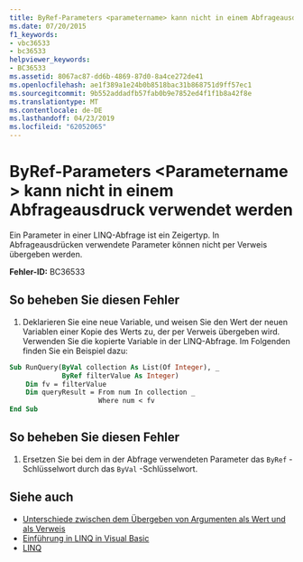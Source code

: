 ```yaml
---
title: ByRef-Parameters <parametername> kann nicht in einem Abfrageausdruck verwendet werden
ms.date: 07/20/2015
f1_keywords:
- vbc36533
- bc36533
helpviewer_keywords:
- BC36533
ms.assetid: 8067ac87-dd6b-4869-87d0-8a4ce272de41
ms.openlocfilehash: ae1f389a1e24b0b8518bac31b868751d9ff57ec1
ms.sourcegitcommit: 9b552addadfb57fab0b9e7852ed4f1f1b8a42f8e
ms.translationtype: MT
ms.contentlocale: de-DE
ms.lasthandoff: 04/23/2019
ms.locfileid: "62052065"
---
```

# <a name="byref-parameter-parametername-cannot-be-used-in-a-query-expression"></a>ByRef-Parameters \<Parametername > kann nicht in einem Abfrageausdruck verwendet werden
Ein Parameter in einer LINQ-Abfrage ist ein Zeigertyp. In Abfrageausdrücken verwendete Parameter können nicht per Verweis übergeben werden.  
  
 **Fehler-ID:** BC36533  
  
## <a name="to-correct-this-error"></a>So beheben Sie diesen Fehler  
  
1. Deklarieren Sie eine neue Variable, und weisen Sie den Wert der neuen Variablen einer Kopie des Werts zu, der per Verweis übergeben wird. Verwenden Sie die kopierte Variable in der LINQ-Abfrage. Im Folgenden finden Sie ein Beispiel dazu:  
  
```vb  
Sub RunQuery(ByVal collection As List(Of Integer), _  
             ByRef filterValue As Integer)  
    Dim fv = filterValue  
    Dim queryResult = From num In collection _  
                      Where num < fv  
End Sub  
```  
  
## <a name="to-correct-this-error"></a>So beheben Sie diesen Fehler  
  
1. Ersetzen Sie bei dem in der Abfrage verwendeten Parameter das `ByRef` -Schlüsselwort durch das `ByVal` -Schlüsselwort.  
  
## <a name="see-also"></a>Siehe auch

- [Unterschiede zwischen dem Übergeben von Argumenten als Wert und als Verweis](../../visual-basic/programming-guide/language-features/procedures/differences-between-passing-an-argument-by-value-and-by-reference.md)
- [Einführung in LINQ in Visual Basic](../../visual-basic/programming-guide/language-features/linq/introduction-to-linq.md)
- [LINQ](../../visual-basic/programming-guide/language-features/linq/index.md)
